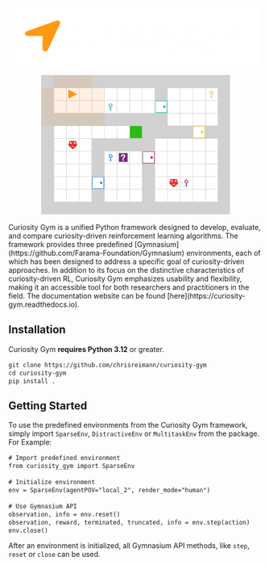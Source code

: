 <p align="center">
    <img src="docs/source/images/curiosity_logo_white.png" width="500px"/>
</p>
<p align="center">
    <img src="docs/source/images/SparseEnv_optimal_local.gif" width="375px"/>
</p>
Curiosity Gym is a unified Python framework designed to develop, evaluate, and compare curiosity-driven reinforcement learning algorithms. The framework provides three predefined [Gymnasium](https://github.com/Farama-Foundation/Gymnasium) environments, each of which has been designed to address a specific goal of curiosity-driven approaches. In addition to its
focus on the distinctive characteristics of curiosity-driven RL, Curiosity Gym
emphasizes usability and flexibility, making it an accessible tool for both researchers and practitioners in the field. The documentation website can be found [here](https://curiosity-gym.readthedocs.io).



## Installation
Curiosity Gym **requires Python 3.12** or greater.

```
git clone https://github.com/chrisreimann/curiosity-gym
cd curiosity-gym
pip install .
```

## Getting Started
To use the predefined environments from the Curiosity Gym framework, simply import `SparseEnv`, `DistractiveEnv` or `MultitaskEnv` from the package. For Example:

```
# Import predefined environment
from curiosity_gym import SparseEnv

# Initialize environment
env = SparseEnv(agentPOV="local_2", render_mode="human")

# Use Gymnasium API
observation, info = env.reset()
observation, reward, terminated, truncated, info = env.step(action)
env.close()
```
After an environment is initialized, all Gymnasium API methods, like `step`, `reset` or `close` can be used.